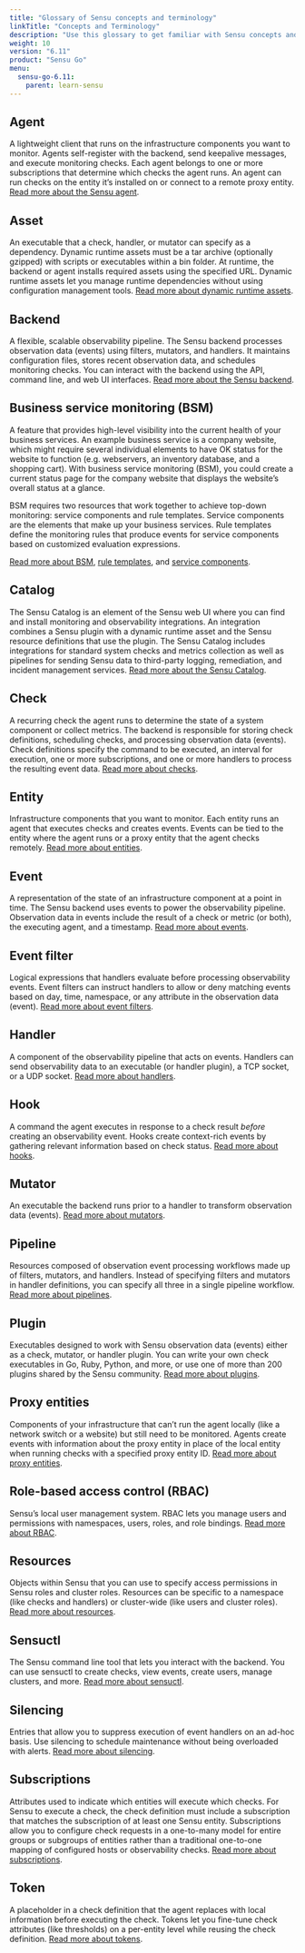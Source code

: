 ```yaml
---
title: "Glossary of Sensu concepts and terminology"
linkTitle: "Concepts and Terminology"
description: "Use this glossary to get familiar with Sensu concepts and terminology. Each summary includes a link to more in-depth information."
weight: 10
version: "6.11"
product: "Sensu Go"
menu:
  sensu-go-6.11:
    parent: learn-sensu
---
```


## Agent
A lightweight client that runs on the infrastructure components you want to monitor.
Agents self-register with the backend, send keepalive messages, and execute monitoring checks.
Each agent belongs to one or more subscriptions that determine which checks the agent runs.
An agent can run checks on the entity it’s installed on or connect to a remote proxy entity.
[Read more about the Sensu agent][1].

## Asset
An executable that a check, handler, or mutator can specify as a dependency.
Dynamic runtime assets must be a tar archive (optionally gzipped) with scripts or executables within a bin folder.
At runtime, the backend or agent installs required assets using the specified URL.
Dynamic runtime assets let you manage runtime dependencies without using configuration management tools.
[Read more about dynamic runtime assets][4].

## Backend
A flexible, scalable observability pipeline.
The Sensu backend processes observation data (events) using filters, mutators, and handlers.
It maintains configuration files, stores recent observation data, and schedules monitoring checks.
You can interact with the backend using the API, command line, and web UI interfaces.
[Read more about the Sensu backend][2].

## Business service monitoring (BSM)
A feature that provides high-level visibility into the current health of your business services.
An example business service is a company website, which might require several individual elements to have OK status for the website to function (e.g. webservers, an inventory database, and a shopping cart).
With business service monitoring (BSM), you could create a current status page for the company website that displays the website’s overall status at a glance.

BSM requires two resources that work together to achieve top-down monitoring: service components and rule templates.
Service components are the elements that make up your business services.
Rule templates define the monitoring rules that produce events for service components based on customized evaluation expressions.

[Read more about BSM][19], [rule templates][20], and [service components][21].

## Catalog
The Sensu Catalog is an element of the Sensu web UI where you can find and install monitoring and observability integrations.
An integration combines a Sensu plugin with a dynamic runtime asset and the Sensu resource definitions that use the plugin.
The Sensu Catalog includes integrations for standard system checks and metrics collection as well as pipelines for sending Sensu data to third-party logging, remediation, and incident management services.
[Read more about the Sensu Catalog][24].

## Check
A recurring check the agent runs to determine the state of a system component or collect metrics.
The backend is responsible for storing check definitions, scheduling checks, and processing observation data (events).
Check definitions specify the command to be executed, an interval for execution, one or more subscriptions, and one or more handlers to process the resulting event data.
[Read more about checks][3].

## Entity
Infrastructure components that you want to monitor.
Each entity runs an agent that executes checks and creates events.
Events can be tied to the entity where the agent runs or a proxy entity that the agent checks remotely.
[Read more about entities][7].

## Event
A representation of the state of an infrastructure component at a point in time.
The Sensu backend uses events to power the observability pipeline.
Observation data in events include the result of a check or metric (or both), the executing agent, and a timestamp.
[Read more about events][8].

## Event filter
Logical expressions that handlers evaluate before processing observability events.
Event filters can instruct handlers to allow or deny matching events based on day, time, namespace, or any attribute in the observation data (event).
[Read more about event filters][9].

## Handler
A component of the observability pipeline that acts on events.
Handlers can send observability data to an executable (or handler plugin), a TCP socket, or a UDP socket.
[Read more about handlers][10].

## Hook
A command the agent executes in response to a check result *before* creating an observability event.
Hooks create context-rich events by gathering relevant information based on check status.
[Read more about hooks][5].

## Mutator
An executable the backend runs prior to a handler to transform observation data (events).
[Read more about mutators][11].

## Pipeline
Resources composed of observation event processing workflows made up of filters, mutators, and handlers.
Instead of specifying filters and mutators in handler definitions, you can specify all three in a single pipeline workflow.
[Read more about pipelines][23].

## Plugin
Executables designed to work with Sensu observation data (events) either as a check, mutator, or handler plugin. 
You can write your own check executables in Go, Ruby, Python, and more, or use one of more than 200 plugins shared by the Sensu community.
[Read more about plugins][6].

## Proxy entities
Components of your infrastructure that can’t run the agent locally (like a network switch or a website) but still need to be monitored.
Agents create events with information about the proxy entity in place of the local entity when running checks with a specified proxy entity ID.
[Read more about proxy entities][12].

## Role-based access control (RBAC)
Sensu’s local user management system.
RBAC lets you manage users and permissions with namespaces, users, roles, and role bindings.
[Read more about RBAC][13].

## Resources
Objects within Sensu that you can use to specify access permissions in Sensu roles and cluster roles.
Resources can be specific to a namespace (like checks and handlers) or cluster-wide (like users and cluster roles).
[Read more about resources][18].

## Sensuctl
The Sensu command line tool that lets you interact with the backend.
You can use sensuctl to create checks, view events, create users, manage clusters, and more.
[Read more about sensuctl][14].

## Silencing
Entries that allow you to suppress execution of event handlers on an ad-hoc basis.
Use silencing to schedule maintenance without being overloaded with alerts.
[Read more about silencing][17].

## Subscriptions
Attributes used to indicate which entities will execute which checks.
For Sensu to execute a check, the check definition must include a subscription that matches the subscription of at least one Sensu entity.
Subscriptions allow you to configure check requests in a one-to-many model for entire groups or subgroups of entities rather than a traditional one-to-one mapping of configured hosts or observability checks.
[Read more about subscriptions][22].

## Token
A placeholder in a check definition that the agent replaces with local information before executing the check.
Tokens let you fine-tune check attributes (like thresholds) on a per-entity level while reusing the check definition.
[Read more about tokens][16].


[1]: ../../observability-pipeline/observe-schedule/agent/
[2]: ../../observability-pipeline/observe-schedule/backend/
[3]: ../../observability-pipeline/observe-schedule/checks/
[4]: ../../plugins/assets/
[5]: ../../observability-pipeline/observe-schedule/hooks/
[6]: ../../plugins/install-plugins/
[7]: ../../observability-pipeline/observe-entities/entities/
[8]: ../../observability-pipeline/observe-events/events/
[9]: ../../observability-pipeline/observe-filter/filters/
[10]: ../../observability-pipeline/observe-process/handlers/
[11]: ../../observability-pipeline/observe-transform/mutators/
[12]: ../../observability-pipeline/observe-entities/#proxy-entities
[13]: ../../operations/control-access/rbac/
[14]: ../../sensuctl/
[15]: ../../observability-pipeline/observe-schedule/checks/#subdue-attributes
[16]: ../../observability-pipeline/observe-schedule/tokens/
[17]: ../../observability-pipeline/observe-process/silencing/
[18]: ../../operations/control-access/rbac#resources
[19]: ../../observability-pipeline/observe-schedule/business-service-monitoring/
[20]: ../../observability-pipeline/observe-schedule/rule-templates/
[21]: ../../observability-pipeline/observe-schedule/service-components/
[22]: ../../observability-pipeline/observe-schedule/subscriptions/
[23]: ../../observability-pipeline/observe-process/pipelines/
[24]: ../../catalog/sensu-catalog/
